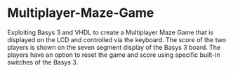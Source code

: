 # Multiplayer-Maze-Game
Exploiting Basys 3 and VHDL to create a Multiplayer Maze Game that is displayed on the LCD and controlled via the keyboard. The score of the two players is shown on the seven segment display of the Basys 3 board. The players have an option to reset the game and score using specific built-in switches of the Basys 3.
